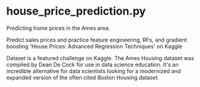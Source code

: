# house_price_prediction.py
Predicting home prices in the Ames area.

Predict sales prices and practice feature engineering, RFs, and gradient boosting
'House Prices: Advanced Regression Techniques' on Kaggle

Dataset is a featured challenge on Kaggle.
The Ames Housing dataset was compiled by Dean De Cock for use in data science education.
It's an incredible alternative for data scientists looking for a modernized and expanded
version of the often cited Boston Housing dataset.
